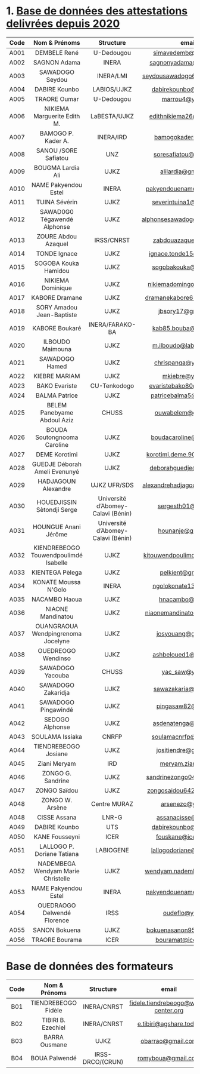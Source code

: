 # 1. [Base de données des attestations delivrées depuis 2020](https://github.com/bioinfoujkz/db-attestation-linux)

|Code |Nom & Prénoms| Structure | email |    
| :---:| :---------:|:---------:| :-----:|
|A001|DEMBELE	René |U-Dedougou 	|simavedemb@gmail.com |
|A002|SAGNON Adama|INERA	|sagnonyadama@gmail.com|
|A003|SAWADOGO Seydou|INERA/LMI|seydousawadogo66@gmail.com|
|A004|DABIRE	Kounbo |LABIOS/UJKZ|dabirekounbo@gmail.com|
|A005|TRAORE 	Oumar|U-Dedougou|marrou4@yahoo.fr| 
|A006|NIKIEMA	Marguerite Edith M.|LaBESTA/UJKZ|edithnikiema26@gmail.com|
|A007|BAMOGO	P. Kader A.|INERA/IRD|bamogokader@yahoo.fr|
|A008|SANOU /SORE	Safiatou|UNZ|soresafiatou@gmail.com|
|A009|BOUGMA	Lardia Ali|UJKZ|alilardia@gmail.com|
|A010|NAME	Pakyendou Estel|INERA|pakyendouename@gmail.com|
|A011|TUINA 	Sévérin|UJKZ|severintuina1@gmail.com|
|A012|SAWAD0G0 	Tégawendé Alphonse|UJKZ|alphonsesawadogo1@gmail.com|
|A013|ZOURE	Abdou AzaqueI|IRSS/CNRST|zabdouazaque@yahoo.fr|
|A014|TONDE	Ignace 	|UJKZ|ignace.tonde15@gmail.com|
|A015|SOGOBA	Kouka Hamidou|UJKZ|sogobakouka@gmail.com|
|A016|NIKIEMA	Dominique|UJKZ|nikiemadomingo@gmail.com|
|A017|KABORE	Dramane|UJKZ|dramanekabore61@gmail.com|
|A018|SORY	Amadou Jean-Baptiste|UJKZ|jbsory17@gmail.com|
|A019|KABORE	Boukaré|INERA/FARAKO-BA|kab85.bouba@gmail.com|
|A020|ILBOUDO 	Maimouna|	UJKZ|m.ilboudo@labiogene.org| 
|A021|SAWADOGO	Hamed|UJKZ|chrispanga@yahoo.com|
|A022|KIEBRE 	MARIAM|UJKZ|mkiebre@yahoo.fr|
|A023|BAKO Evariste|CU-Tenkodogo|evaristebako80@gmail.com|
|A024|BALMA Patrice|UJKZ|patricebalma5@gmail.com|
|A025|BELEM	Panebyame Abdoul Aziz|	CHUSS|	ouwabelem@gmail.com |
|A026|BOUDA 	Soutongnooma Caroline|	UJKZ|boudacaroline@gmail.com|
|A027|DEME	Korotimi|UJKZ|korotimi.deme.90@gmail.com|
|A028|GUEDJE 	Déborah Ameli Evenunyé|UJKZ|deborahguedje@gmail.com |
|A029|HADJAGOUN Alexandre|UJKZ UFR/SDS|alexandrehadjagoun@gmail.com|
|A030|HOUEDJISSIN 	Sètondji Serge|Université d’Abomey-Calavi (Bénin)	|sergesth01@yahoo.fr |
|A031|HOUNGUE 	Anani Jérôme|	Université d’Abomey-Calavi (Bénin)|hounanje@gmail.com|
|A032|KIENDREBEOGO	Touwendpoulimdé Isabelle|UJKZ|kitouwendpoulimde@gmail.com|
|A033|KIENTEGA	Pèlega|UJKZ|pelkient@gmail.com|
|A034|KONATE	Moussa N'Golo|INERA|ngolokonate13@yahoo.fr|
|A035|NACAMBO	Haoua|UJKZ|hnacambo@yahoo.fr|
|A036|NIAONE	Mandinatou|UJKZ|niaonemandinatou@gmail.com|
|A037|OUANGRAOUA 	Wendpingrenoma Jocelyne|UJKZ|josyouang@gmail.com|
|A038|OUEDREOGO	Wendinso|UJKZ	|ashbeloued1@gmail.com	|
|A039|SAWADOGO	Yacouba|CHUSS|	yac_saw@yahoo.fr|
|A040|SAWADOGO	Zakaridja|UJKZ|sawazakaria@gmail.com|
|A041|SAWADOGO	Pingawindé|UJKZ|pingasaw82@yahoo.fr|
|A042|SEDOGO 	Alphonse|UJKZ|asdenatenga@gmail.com|
|A043|SOULAMA 	Issiaka|CNRFP|soulamacnrfp@gmail.com|
|A044|TIENDREBEOGO	Josiane|UJKZ|jositiendre@gmail.com|
|A045|Ziani	Meryam|IRD|meryam.ziani@ird.fr|
|A046|ZONGO	G. Sandrine|UJKZ|sandrinezongo04@gmail.com|
|A047|ZONGO 	Saïdou|UJKZ|	zongosaidou642@gmail.com|
|A048|ZONGO 	W. Arsène|Centre MURAZ|arsenezo@yahoo.fr|
|A048|CISSE	Assana|LNR-G|assanacisse@yahoo.fr|
|A049|DABIRE Kounbo|UTS|dabirekounbo@gmail.com|
|A050|KANE Fousseyni|ICER|fouskane@icermali.org|
|A051|LALLOGO P. Doriane Tatiana|LABIOGENE|lallogodoriane@gmail.com |
|A052|NADEMBEGA Wendyam Marie Christelle|UJKZ|wendyam.nadembega@ujkz.bf|
|A053|NAME Pakyendou Estel|INERA|pakyendouename@gmail.com|
|A054|OUEDRAOGO	Delwendé Florence|IRSS|oudeflo@yahoo.fr|
|A055|SANON	Bokuena|UJKZ|bokuenasanon95@gmail.com|
|A056|TRAORE Bourama|ICER|bouramat@icermali.org|



# Base de données des formateurs

|Code |Nom & Prénoms| Structure | email |    
| :---:| :---------:|:---------:| :-----:|
|B01|TIENDREBEOGO	Fidèle |INERA/CNRST|fidele.tiendrebeogo@wave-center.org|
|B02|TIBIRI B. Ezechiel|INERA/CNRST|e.tibiri@agshare.today|
|B03|BARRA Ousmane|UJKZ|obarrao@gmail.com|
|B04|BOUA Palwendé|IRSS-DRCO/(CRUN)|romyboua@gmail.com|

